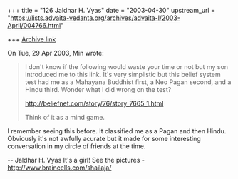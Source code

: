 +++
title = "126 Jaldhar H. Vyas"
date = "2003-04-30"
upstream_url = "https://lists.advaita-vedanta.org/archives/advaita-l/2003-April/004766.html"

+++
[Archive link](https://lists.advaita-vedanta.org/archives/advaita-l/2003-April/004766.html)

On Tue, 29 Apr 2003, Min wrote:

> I don't know if the following would waste your time or not but my son
> introduced me to this link.
> It's very simplistic but this belief system test had me as a Mahayana
> Buddhist first, a Neo Pagan second, and a Hindu third. Wonder what I did
> wrong on the test?
>
> http://beliefnet.com/story/76/story_7665_1.html
>
> Think of it as a mind game.
>

I remember seeing this before.  It classified me as a Pagan and then
Hindu.  Obviously it's not awfully acurate but it made for some
interesting conversation in my circle of friends at the time.

--
Jaldhar H. Vyas <jaldhar at braincells.com>
It's a girl! See the pictures - http://www.braincells.com/shailaja/

